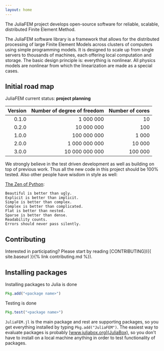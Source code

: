 ```yaml
---
layout: home
---
```


The JuliaFEM project develops open-source software for reliable, scalable,
distributed Finite Element Method.

The JuliaFEM software library is a framework that allows for the distributed
processing of large Finite Element Models across clusters of computers using
simple programming models. It is designed to scale up from single servers to 
thousands of machines, each offering local computation and storage. The basic 
design principle is: everything is nonlinear. All physics models are nonlinear 
from which the linearization are made as a special cases. 

## Initial road map

JuliaFEM current status: **project planning**

| Version | Number of degree of freedom | Number of cores |
| ------: | --------------------------: | --------------: |
|   0.1.0 |                   1 000 000 |              10 |
|   0.2.0 |                  10 000 000 |             100 |
|   1.0.0 |                 100 000 000 |           1 000 |
|   2.0.0 |               1 000 000 000 |          10 000 |
|   3.0.0 |              10 000 000 000 |         100 000 |

We strongly believe in the test driven development as well as building on top
of previous work. Thus all the new code in this project should be 100% tested.
Also other people have wisdom in style as well:

[The Zen of Python](https://www.python.org/dev/peps/pep-0020/):

```
Beautiful is better than ugly.
Explicit is better than implicit.
Simple is better than complex.
Complex is better than complicated.
Flat is better than nested.
Sparse is better than dense.
Readability counts.
Errors should never pass silently.
```

## Contributing

Interested in participating? Please start by reading [CONTRIBUTING]({{ site.baseurl }}{% link contributing.md %}).

## Installing packages

Installing packages to Julia is done

```julia
Pkg.add("<package name>")
```

Testing is done

```julia
Pkg.test("<package name>")
```

`JuliaFEM.jl` is the main package and rest are supporting packages, so you get
everything installed by typing `Pkg.add("JuliaFEM")`. The easiest way to evaluate
packages is probably [www.juliabox.org](JuliaBox), so you don't have to install
on a local machine anything in order to test functionality of packages.
